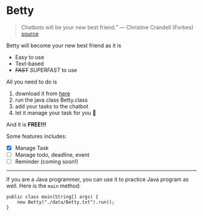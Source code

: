 # Betty
> Chatbots will be your new best friend.” — Christine Crandell (Forbes) [source](https://www.revechat.com/blog/chatbot-quotes/)

Betty will become your new best friend as it is
- Easy to use
- Text-based
- _~~FAST~~_ _SUPERFAST_ to use

All you need to do is
1. download it from [here](https://github.com/Jerrytys/ip)
2. run the java class Betty.class
3. add your tasks to the chatbot
4. let it manage your task for you 💯 

And it is **FREE!!!**

Some features includes:
- [x] Manage Task
- [ ] Manage todo, deadline, event
- [ ] Reminder (coming soon!)
---
If you are a Java programmer, you can use it to practice Java program as well. Here is the `main` method:
```
public class main(String[] args) {
    new Betty("./data/Betty.txt").run();
}
```
